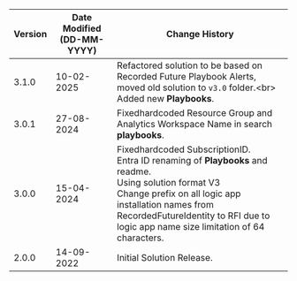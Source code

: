 | **Version** | **Date Modified (DD-MM-YYYY)** | **Change History**                          |
|-------------|--------------------------------|---------------------------------------------|
| 3.1.0       | 10-02-2025                     | Refactored solution to be based on Recorded Future Playbook Alerts, moved old solution to `v3.0` folder.<br\> Added new **Playbooks**. |
| 3.0.1       | 27-08-2024                     | Fixedhardcoded Resource Group and Analytics Workspace Name in search **playbooks**. |
| 3.0.0       | 15-04-2024                     | Fixedhardcoded SubscriptionID.<br> Entra ID renaming of **Playbooks** and readme.<br> Using solution format V3<br>Change prefix on all logic app installation names from RecordedFutureIdentity to RFI due to logic app name size limitation of 64 characters. |
| 2.0.0       | 14-09-2022                     | Initial Solution Release. |
